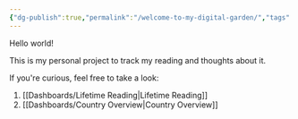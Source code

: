 ```yaml
---
{"dg-publish":true,"permalink":"/welcome-to-my-digital-garden/","tags":["gardenEntry"]}
---
```


Hello world!

This is my personal project to track my reading and thoughts about it. 

If you're curious, feel free to take a look:

1. [[Dashboards/Lifetime Reading\|Lifetime Reading]]
2. [[Dashboards/Country Overview\|Country Overview]]